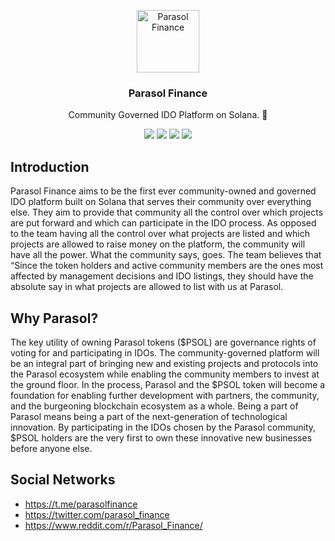<p align="center">
  <p align="center">
    <img src="https://parasol.finance/icon.png" height="100" alt="Parasol Finance" />
  </p>
  <h3 align="center">
    Parasol Finance
  </h3>
  <p align="center">
    Community Governed IDO Platform on Solana. 🚀
  </p>
  <p align="center">
    <a href="https://github.com/parasol-finance/application"><img src="https://img.shields.io/badge/parasol-application-green?logo=vercel&style=plastic" /></a>
    <img src="https://img.shields.io/badge/TypeScript-007ACC?logo=typescript&logoColor=white" />
    <img src="https://img.shields.io/badge/Made%20With-NextJS-CCCCCC" />
    <a href="https://t.me/parasolfinance"><img src="https://img.shields.io/badge/Telegram-Channel-0088cc" /></a>
  </p>
</p>


## Introduction

Parasol Finance aims to be the first ever community-owned and governed IDO platform built on Solana that serves their community over everything else. They aim to provide that community all the control over which projects are put forward and which can participate in the IDO process. As opposed to the team having all the control over what projects are listed and which projects are allowed to raise money on the platform, the community will have all the power. What the community says, goes. The team believes that “Since the token holders and active community members are the ones most affected by management decisions and IDO listings, they should have the absolute say in what projects are allowed to list with us at Parasol.


## Why Parasol?

The key utility of owning Parasol tokens ($PSOL) are governance rights of voting for and participating in IDOs. The community-governed platform will be an integral part of bringing new and existing projects and protocols into the Parasol ecosystem while enabling the community members to invest at the ground floor. In the process, Parasol and the $PSOL token will become a foundation for enabling further development with partners, the community, and the burgeoning blockchain ecosystem as a whole.
Being a part of Parasol means being a part of the next-generation of technological innovation. By participating in the IDOs chosen by the Parasol community, $PSOL holders are the very first to own these innovative new businesses before anyone else.

## Social Networks

- https://t.me/parasolfinance
- https://twitter.com/parasol_finance
- https://www.reddit.com/r/Parasol_Finance/
